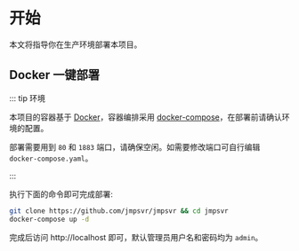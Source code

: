 # 开始

本文将指导你在生产环境部署本项目。

## Docker 一键部署

::: tip 环境

本项目的容器基于 [Docker](https://www.docker.com/)，容器编排采用 [docker-compose](https://github.com/docker/compose)，在部署前请确认环境的配置。

部署需要用到 `80` 和 `1883` 端口，请确保空闲。如需要修改端口可自行编辑 `docker-compose.yaml`。

:::

执行下面的命令即可完成部署:
```sh
git clone https://github.com/jmpsvr/jmpsvr && cd jmpsvr
docker-compose up -d
```

完成后访问 http://localhost 即可，默认管理员用户名和密码均为 `admin`。
